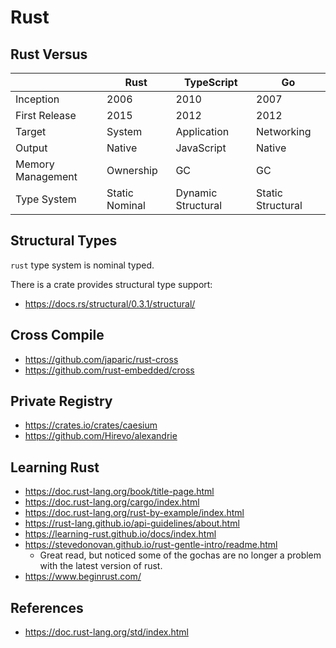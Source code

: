 # Rust

## Rust Versus

|                   | Rust           | TypeScript         | Go                |
| ----------------- | -------------- | ------------------ | ----------------- |
| Inception         | 2006           | 2010               | 2007              |
| First Release     | 2015           | 2012               | 2012              |
| Target            | System         | Application        | Networking        |
| Output            | Native         | JavaScript         | Native            |
| Memory Management | Ownership      | GC                 | GC                |
| Type System       | Static Nominal | Dynamic Structural | Static Structural |

## Structural Types

`rust` type system is nominal typed.

There is a crate provides structural type support:

- <https://docs.rs/structural/0.3.1/structural/>

## Cross Compile

- <https://github.com/japaric/rust-cross>
- <https://github.com/rust-embedded/cross>

## Private Registry

- <https://crates.io/crates/caesium>
- <https://github.com/Hirevo/alexandrie>

## Learning Rust

- <https://doc.rust-lang.org/book/title-page.html>
- <https://doc.rust-lang.org/cargo/index.html>
- <https://doc.rust-lang.org/rust-by-example/index.html>
- <https://rust-lang.github.io/api-guidelines/about.html>
- <https://learning-rust.github.io/docs/index.html>
- <https://stevedonovan.github.io/rust-gentle-intro/readme.html>
  - Great read, but noticed some of the gochas are no longer a problem with the latest version of rust.
- <https://www.beginrust.com/>

## References

- <https://doc.rust-lang.org/std/index.html>
